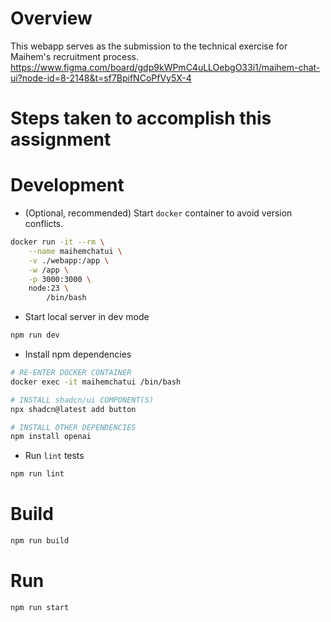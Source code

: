 # Overview
This webapp serves as the submission to the technical exercise for Maihem's recruitment process.
https://www.figma.com/board/gdp9kWPmC4uLLOebgO33i1/maihem-chat-ui?node-id=8-2148&t=sf7BpifNCoPfVy5X-4

# Steps taken to accomplish this assignment

# Development
- (Optional, recommended) Start `docker` container to avoid version conflicts.
```sh
docker run -it --rm \
    --name maihemchatui \
    -v ./webapp:/app \
    -w /app \
    -p 3000:3000 \
    node:23 \
        /bin/bash
```
- Start local server in dev mode
```sh
npm run dev
```
- Install npm dependencies
```sh
# RE-ENTER DOCKER CONTAINER
docker exec -it maihemchatui /bin/bash

# INSTALL shadcn/ui COMPONENT(S)
npx shadcn@latest add button

# INSTALL OTHER DEPENDENCIES
npm install openai
```
- Run `lint` tests
```sh
npm run lint
```

# Build
```sh
npm run build
```

# Run
```sh
npm run start
```
